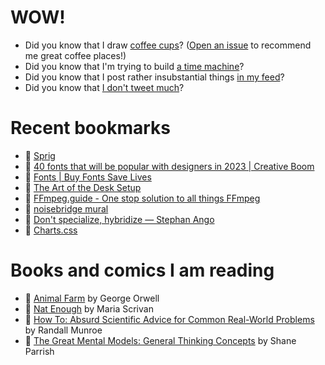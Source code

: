 # WOW!

- Did you know that I draw [coffee cups](https://papercups.mamuso.net/)? ([Open an issue](https://github.com/mamuso/papercups/issues) to recommend me great coffee places!)
- Did you know that I'm trying to build [a time machine](https://github.com/mamuso/fluxcapacitor)?
- Did you know that I post rather insubstantial things [in my feed](https://feed.mamuso.net/)?
- Did you know that [I don't tweet much](https://twitter.com/mamuso)?

# Recent bookmarks

- 👀 [Sprig](https://sprig.hackclub.com/)
- 👀 [40 fonts that will be popular with designers in 2023 | Creative Boom](https://www.creativeboom.com/resources/top-40-fonts-in-2023/)
- 👀 [Fonts | Buy Fonts Save Lives](https://buyfontssavelives.com/fonts/)
- 👀 [The Art of the Desk Setup](https://arun.is/blog/desk-setup/)
- 👀 [FFmpeg.guide - One stop solution to all things FFmpeg](https://ffmpeg.guide/)
- 👀 [noisebridge mural](https://sailorhg.com/mural.html)
- 👀 [Don't specialize, hybridize — Stephan Ango](https://stephanango.com/hybridize)
- 👀 [Charts.css](http://chartscss.org/)


# Books and comics I am reading

- 📘 [Animal Farm](https://www.goodreads.com/book/show/8349198) by George Orwell
- 📘 [Nat Enough](https://www.goodreads.com/book/show/45714795) by Maria Scrivan
- 📘 [How To: Absurd Scientific Advice for Common Real-World Problems](https://www.goodreads.com/book/show/43851501) by Randall Munroe
- 📘 [The Great Mental Models: General Thinking Concepts](https://www.goodreads.com/book/show/58103132) by Shane Parrish

